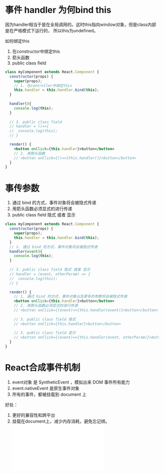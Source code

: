 # 事件 handler 为何bind this

因为handler相当于是在全局调用的。这时this指向window对象，但是class内部是在严格模式下运行的，
所以this为undefined。

如何绑定this
1. 在constructor中绑定this
2. 箭头函数
3. public class field

```jsx
class myComponent extends React.Component {
  constructor(props) {
    super(props);
    // 1. 在controller中绑定this
    this.handler = this.handler.bind(this);
  }
  
  handler(){
    console.log(this);
  }
  
  // 3. public class field
  // handler = ()=>{
  //  console.log(this);
  // }

  render() {
    <button onClick={this.handler}>button</button>
    // 2. 用箭头函数
    // <button onClick={()=>{this.handler()}>button</button>
  } 
}
```

# 事传参数
1. 通过 bind 的方式，事件对象将会被隐式传递
2. 用箭头函数必须显式的进行传递
3. public class field 隐式 或者 显示
```jsx
class myComponent extends React.Component {
  constructor(props) {
    super(props);
    this.handler = this.handler.bind(this);
  }
  // 1. 通过 bind 的方式，事件对象将会被隐式传递
  handler(event){
    console.log(this);
  }
  
  // 3. public class field 隐式 或者 显示
  // handler = (event, otherParam) => {
  //  console.log(this);
  // }

  render() {
    // 1. 通过 bind 的方式，事件对象以及更多的参数将会被隐式传递
    <button onClick={this.handler}>button</button>
    // 2. 用箭头函数必须显式的进行传递
    // <button onClick={(event)=>{this.handler(event)}>button</button>
    
    // 3. public class field 隐式
    // <button onClick={this.handler}>button</button>
    
    // 3. public class field 显示
    // <button onClick={(event)=>{this.handler(event, otherParam)}>button</button>
  } 
}
```

# React合成事件机制
1. event对象 是 SyntheticEvent ，模拟出来 DOM 事件所有能力
2. event.nativeEvent 是原生事件对象
3. 所有的事件，都被挂载到 document 上

好处：
1. 更好的兼容性和跨平台
2. 挂载在document上，减少内存消耗，避免忘记绑。
![原理之-合成事件机制](./23-原理之-合成事件机制.md)
